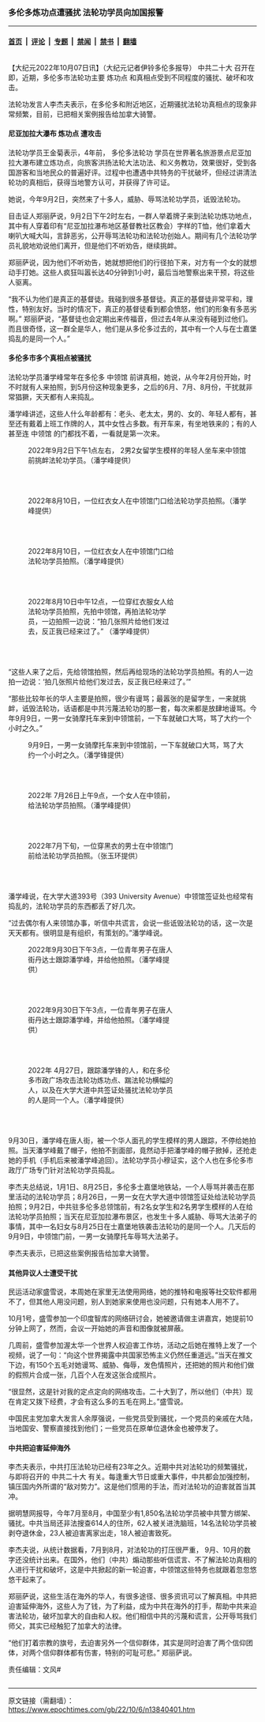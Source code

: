 ### 多伦多炼功点遭骚扰 法轮功学员向加国报警

---

#### [首页](../../../..?n13840401) &nbsp;|&nbsp; [评论](../../../../../epoch-comment?n13840401) &nbsp;|&nbsp; [专题](../../../../../epoch-special?n13840401) &nbsp;|&nbsp; [禁闻](../../../../../epoch-news?n13840401) &nbsp;|&nbsp; [禁书](../../../../../books?n13840401) &nbsp;|&nbsp; [翻墙](https://github.com/gfw-breaker/nogfw/blob/master/README.md?n13840401)


<div class="column" id="artbody" itemprop="articleBody">
 <!-- article content begin -->
 <p>
  【大纪元2022年10月07日讯】（大纪元记者伊铃多伦多报导）
  <ok href="https://www.epochtimes.com/gb/tag/%E4%B8%AD%E5%85%B1%E4%BA%8C%E5%8D%81%E5%A4%A7.html">
   中共二十大
  </ok>
  召开在即，近期，多伦多市法轮功主要
  <ok href="https://www.epochtimes.com/gb/tag/%E7%82%BC%E5%8A%9F%E7%82%B9.html">
   炼功点
  </ok>
  和真相点受到不同程度的骚扰、破坏和攻击。
 </p>
 <p>
  法轮功发言人李杰夫表示，在多伦多和附近地区，近期骚扰法轮功真相点的现象非常频繁，目前，已把相关案例报告给加拿大骑警。
 </p>
 <h4>
  尼亚加拉大瀑布
  <ok href="https://www.epochtimes.com/gb/tag/%E7%82%BC%E5%8A%9F%E7%82%B9.html">
   炼功点
  </ok>
  遭攻击
 </h4>
 <p>
  法轮功学员王金菊表示，4年前，
  <ok href="https://www.epochtimes.com/gb/tag/%E5%A4%9A%E4%BC%A6%E5%A4%9A%E6%B3%95%E8%BD%AE%E5%8A%9F.html">
   多伦多法轮功
  </ok>
  学员在世界著名旅游景点尼亚加拉大瀑布建立炼功点，向旅客洪扬法轮大法功法、和义务教功，效果很好，受到各国游客和当地民众的普遍好评。过程中也遭遇中共特务的干扰破坏，但经过讲清法轮功的真相后，获得当地警方认可，并获得了许可证。
 </p>
 <p>
  她说，今年9月2日，突然来了十多人，威胁、辱骂法轮功学员，诋毁法轮功。
 </p>
 <p>
  目击证人郑丽萨说，9月2日下午2时左右，一群人举着牌子来到法轮功炼功地点，其中有人穿着印有“尼亚加拉瀑布地区基督教社区教会）字样的T恤，他们拿着大喇叭大喊大叫，言辞恶劣，公开辱骂法轮功和法轮功创始人。期间有几个法轮功学员礼貌地劝说他们离开，但是他们不听劝告，继续挑衅。
 </p>
 <p>
  郑丽萨说，因为他们不听劝告，她就想把他们的行径拍下来，对方有一个女的就想动手打她。这些人疯狂叫嚣长达40分钟到1小时，最后当地警察出来干预，将这些人驱离。
 </p>
 <p>
  “我不认为他们是真正的基督徒。我碰到很多基督徒。真正的基督徒非常平和，理性，特别友好。当时的情况下，真正的基督徒看到都会愤怒，他们的形象有多恶劣啊。” 郑丽萨说，“基督徒也会定期出来传福音，但过去4年从来没有碰到过他们。而且很奇怪，这一群全是华人，他们是从多伦多过去的，其中有一个人与在士嘉堡捣乱的是同一个人。”
 </p>
 <h4>
  多伦多市多个真相点被骚扰
 </h4>
 <p>
  法轮功学员潘学峰常年在多伦多
  <ok href="https://www.epochtimes.com/gb/tag/%E4%B8%AD%E9%A2%86%E9%A6%86.html">
   中领馆
  </ok>
  前讲真相，她说，从今年2月份开始，时不时就有人来拍照，到5月份这种现象更多，之后的6月、7月、8月份，干扰就非常猖獗，天天都有人来捣乱。
 </p>
 <p>
  潘学峰讲述，这些人什么年龄都有：老头、老太太，男的、女的、年轻人都有，甚至还有戴着上班工作牌的人，其中女性占多数。有开车来，有坐地铁来的；有的人甚至连
  <ok href="https://www.epochtimes.com/gb/tag/%E4%B8%AD%E9%A2%86%E9%A6%86.html">
   中领馆
  </ok>
  的门都找不着，一看就是第一次来。
 </p>
 <figure aria-describedby="caption-attachment-13840424" class="wp-caption aligncenter" id="attachment_13840424" style="width: 449px">
  <ok href="https://i.epochtimes.com/assets/uploads/2022/10/id13840424-0009.jpg" target="_blank">
   <img alt="" class="wp-image-13840424" src="https://i.epochtimes.com/assets/uploads/2022/10/id13840424-0009-600x450.jpg"/>
  </ok>
  <br/><figcaption class="wp-caption-text" id="caption-attachment-13840424">
   2022年9月2日下午1点左右， 2男2女留学生模样的年轻人坐车来中领馆前挑衅法轮功学员。（潘学峰提供）
  </figcaption><br/>
 </figure><br/>
 <figure aria-describedby="caption-attachment-13840419" class="wp-caption aligncenter" id="attachment_13840419" style="width: 451px">
  <ok href="https://i.epochtimes.com/assets/uploads/2022/10/id13840419-0006.jpg" target="_blank">
   <img alt="" class="wp-image-13840419" src="https://i.epochtimes.com/assets/uploads/2022/10/id13840419-0006-600x450.jpg"/>
  </ok>
  <br/><figcaption class="wp-caption-text" id="caption-attachment-13840419">
   2022年8月10日，一位红衣女人在中领馆门口给法轮功学员拍照。（潘学峰提供）
  </figcaption><br/>
 </figure><br/>
 <figure aria-describedby="caption-attachment-13840420" class="wp-caption aligncenter" id="attachment_13840420" style="width: 300px">
  <ok href="https://i.epochtimes.com/assets/uploads/2022/10/id13840420-0003.jpg" target="_blank">
   <img alt="" class="wp-image-13840420" src="https://i.epochtimes.com/assets/uploads/2022/10/id13840420-0003-600x800.jpg"/>
  </ok>
  <br/><figcaption class="wp-caption-text" id="caption-attachment-13840420">
   2022年8月10日，一位红衣女人在中领馆门口给法轮功学员拍照。（潘学峰提供）
  </figcaption><br/>
 </figure><br/>
 <figure aria-describedby="caption-attachment-13840439" class="wp-caption aligncenter" id="attachment_13840439" style="width: 300px">
  <ok href="https://i.epochtimes.com/assets/uploads/2022/10/id13840439-0013.jpg" target="_blank">
   <img alt="" class="wp-image-13840439" src="https://i.epochtimes.com/assets/uploads/2022/10/id13840439-0013-600x1067.jpg"/>
  </ok>
  <br/><figcaption class="wp-caption-text" id="caption-attachment-13840439">
   2022年8月10日中午12点，一位穿红衣服女人给法轮功学员拍照，先拍中领馆，再拍法轮功学员，一边拍照一边说：“拍几张照片给他们发过去，反正我已经来过了。” （潘学峰提供）
  </figcaption><br/>
 </figure><br/>
 <p>
  “这些人来了之后，先给领馆拍照，然后再给现场的法轮功学员拍照。有的人一边拍一边说：‘拍几张照片给他们发过去，反正我已经来过了。’”
 </p>
 <p>
  “那些比较年长的华人主要是拍照，很少有谩骂；最嚣张的是留学生，一来就挑衅，诋毁法轮功，话语都是中共污蔑法轮功的那一套，每次来都是放肆地谩骂。今年9月9日，一男一女骑摩托车来到中领馆前，一下车就破口大骂，骂了大约一个小时之久。”
 </p>
 <figure aria-describedby="caption-attachment-13840427" class="wp-caption aligncenter" id="attachment_13840427" style="width: 449px">
  <ok href="https://i.epochtimes.com/assets/uploads/2022/10/id13840427-Capture.png" target="_blank">
   <img alt="" class="wp-image-13840427" src="https://i.epochtimes.com/assets/uploads/2022/10/id13840427-Capture-600x390.png"/>
  </ok>
  <br/><figcaption class="wp-caption-text" id="caption-attachment-13840427">
   9月9日，一男一女骑摩托车来到中领馆前，一下车就破口大骂，骂了大约一个小时之久。（潘学锋提供）
  </figcaption><br/>
 </figure><br/>
 <figure aria-describedby="caption-attachment-13840437" class="wp-caption aligncenter" id="attachment_13840437" style="width: 300px">
  <ok href="https://i.epochtimes.com/assets/uploads/2022/10/id13840437-0011.jpg" target="_blank">
   <img alt="" class="wp-image-13840437" src="https://i.epochtimes.com/assets/uploads/2022/10/id13840437-0011-600x800.jpg"/>
  </ok>
  <br/><figcaption class="wp-caption-text" id="caption-attachment-13840437">
   2022年 7月26日上午9点，一个女人在中领前，给法轮功学员拍照。（潘学峰提供）
  </figcaption><br/>
 </figure><br/>
 <figure aria-describedby="caption-attachment-13840438" class="wp-caption aligncenter" id="attachment_13840438" style="width: 300px">
  <ok href="https://i.epochtimes.com/assets/uploads/2022/10/id13840438-0012.jpg" target="_blank">
   <img alt="" class="wp-image-13840438" src="https://i.epochtimes.com/assets/uploads/2022/10/id13840438-0012-600x800.jpg"/>
  </ok>
  <br/><figcaption class="wp-caption-text" id="caption-attachment-13840438">
   2022年7月下旬，一位穿黑衣的男士在中领馆门前给法轮功学员拍照。（张玉环提供）
  </figcaption><br/>
 </figure><br/>
 <p>
  潘学峰说，在大学大道393号（393 University Avenue）中领馆签证处也经常有捣乱的，法轮功学员的东西都丢了好几次。
 </p>
 <p>
  “过去偶尔有人来领馆办事，听信中共谎言，会说一些诋毁法轮功的话，这一次是天天都有。很明显是有组织，有策划的。”潘学峰说。
 </p>
 <figure aria-describedby="caption-attachment-13840421" class="wp-caption aligncenter" id="attachment_13840421" style="width: 300px">
  <ok href="https://i.epochtimes.com/assets/uploads/2022/10/id13840421-0004.jpg" target="_blank">
   <img alt="" class="wp-image-13840421" src="https://i.epochtimes.com/assets/uploads/2022/10/id13840421-0004-600x800.jpg"/>
  </ok>
  <br/><figcaption class="wp-caption-text" id="caption-attachment-13840421">
   2022年9月30日下午3点，一位青年男子在唐人街丹达士跟踪潘学峰，并给他拍照。（潘学峰提供）
  </figcaption><br/>
 </figure><br/>
 <figure aria-describedby="caption-attachment-13840422" class="wp-caption aligncenter" id="attachment_13840422" style="width: 300px">
  <ok href="https://i.epochtimes.com/assets/uploads/2022/10/id13840422-0005.jpg" target="_blank">
   <img alt="" class="wp-image-13840422" src="https://i.epochtimes.com/assets/uploads/2022/10/id13840422-0005-600x800.jpg"/>
  </ok>
  <br/><figcaption class="wp-caption-text" id="caption-attachment-13840422">
   2022年9月30日下午3点，一位青年男子在唐人街丹达士跟踪潘学峰，并给他拍照。（潘学峰提供）
  </figcaption><br/>
 </figure><br/>
 <figure aria-describedby="caption-attachment-13840423" class="wp-caption aligncenter" id="attachment_13840423" style="width: 300px">
  <ok href="https://i.epochtimes.com/assets/uploads/2022/10/id13840423-0008.jpg" target="_blank">
   <img alt="" class="wp-image-13840423" src="https://i.epochtimes.com/assets/uploads/2022/10/id13840423-0008-600x799.jpg"/>
  </ok>
  <br/><figcaption class="wp-caption-text" id="caption-attachment-13840423">
   2022年 4月27日，跟踪潘学锋的人，和在多伦多市政广场攻击法轮功炼功点、踹法轮功横幅的人，以及在大学大道中共签证处骚扰法轮功学员的人是同一个人。（潘学峰提供）
  </figcaption><br/>
 </figure><br/>
 <p>
  9月30日，潘学峰在唐人街，被一个华人面孔的学生模样的男人跟踪，不停给她拍照。当天潘学峰戴了帽子，他拍不到面部，竟然动手把潘学峰的帽子掀掉，还抢走她的手机（手机后来被潘学峰追回）。法轮功学员小穆证实，这个人也在多伦多市政厅广场专门针对法轮功学员捣乱。
 </p>
 <p>
  李杰夫总结说，1月1日、8月25日，多伦多士嘉堡地铁站，一个人辱骂并袭击在那里活动的法轮功学员；8月26日，一男一女在大学大道中领馆签证处给法轮功学员拍照；9月2日，中共驻多伦多总领馆前，有2名女学生和2名男学生模样的人在给法轮功学员拍照；当天在尼亚加拉瀑布景区，也发生十多人威胁、辱骂大法弟子的事情，其中一名妇女与8月25日在士嘉堡地铁袭击法轮功的是同一个人。几天后的9月9日，中领馆门前，一男一女骑摩托车辱骂大法弟子。
 </p>
 <p>
  李杰夫表示，已把这些案例报告给加拿大骑警。
 </p>
 <h4>
  其他异议人士遭受干扰
 </h4>
 <p>
  民运活动家盛雪说，本周她在家里无法使用网络，她的推特和电报等社交软件都用不了，但其他人用没问题，别人到她家来使用也没问题，只有她本人用不了。
 </p>
 <p>
  10月1号，盛雪参加一个印度智库的网络研讨会，她被邀请做主讲嘉宾，她提前10分钟上网了，然而，会议一开始她的声音和图像就被屏蔽。
 </p>
 <p>
  几周前，盛雪参加渥太华一个世界人权迫害工作坊，活动之后她在推特上发了一个视频，说了一句：“向这个世界揭露中共国家恐怖主义仍然任重道远。”当天在推文下边，有150个五毛对她谩骂、威胁、侮辱，发色情照片，还把她的照片和他们做的假照片合成一张，几百个人在发这张合成照片。
 </p>
 <p>
  “很显然，这是针对我的定点定向的网络攻击。二十大到了，所以他们（中共）现在肯定又拨下经费，才会有这么多的五毛在网上。”盛雪说。
 </p>
 <p>
  中国民主党加拿大发言人余厚强说，一些党员受到骚扰，一个党员的亲戚在大陆，当地国安、警察直接找到他们；一些党员在原单位退休金也被停发了。
 </p>
 <h4>
  中共把迫害延伸海外
 </h4>
 <p>
  李杰夫表示，中共打压法轮功已经有23年之久。近期中共对法轮功的频繁骚扰，与即将召开的
  <ok href="https://www.epochtimes.com/gb/tag/%E4%B8%AD%E5%85%B1%E4%BA%8C%E5%8D%81%E5%A4%A7.html">
   中共二十大
  </ok>
  有关。每逢重大节日或重大事件，中共都会加强控制，镇压国内外所谓的“敌对势力”。这是他们惯用的手法，而对法轮功的迫害就首当其冲。
 </p>
 <p>
  据明慧网报导，今年7月至8月，中国至少有1,850名法轮功学员被中共警方绑架、骚扰。中共当局还非法搜查614人的住所，62人被关进洗脑班，14名法轮功学员被剥夺退休金，23人被迫害离家出走，18人被迫害致死。
 </p>
 <p>
  李杰夫说，从统计数据看，7月到8月，对法轮功的打压很严重， 9月、10月的数字还没统计出来。在国外，他们（中共）煽动那些听信谎言、不了解法轮功真相的人进行干扰和破坏，这是中共掀起的新一轮迫害，中领馆这些特务也就跟着忽忽悠悠干起来了。
 </p>
 <p>
  郑丽萨说，这些生活在海外的华人，有很多途径、很多资讯可以了解真相。中共把迫害延伸海外，这些人为了钱，为了利益，成为中共在海外的打手，帮助中共来迫害法轮功，破坏加拿大的自由和人权。他们相信中共的污蔑和谎言，公开辱骂我们师父，其实已经触犯了加拿大的法律。
 </p>
 <p>
  “他们打着宗教的旗号，去迫害另外一个信仰群体，其实是同时迫害了两个信仰团体，对两个信仰群体都有伤害，特别的可耻可悲。” 郑丽萨说。
 </p>
 <p>
  责任编辑：文风#
 </p>
 <p>
 </p>
 <p>
 </p>
 <!-- article content end -->
</div>


---

原文链接（需翻墙）：https://www.epochtimes.com/gb/22/10/6/n13840401.htm